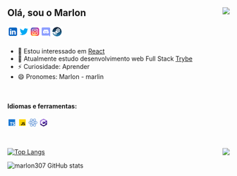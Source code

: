 ## Olá, sou o Marlon <img align="right" src="https://estruyf-github.azurewebsites.net/api/VisitorHit?user=marlon307&repo=github-visitors-badge&countColorcountColor&countColor=%237B1E7A" />

<a href="https://www.linkedin.com/in/marlon307/" target="_blank">
  <img align="left" alt="Marlon | _marlon307" width="25px" src="https://github.com/marlon307/marlon307/blob/main/svg/icons8-linkedin.svg" />
</a>
<a href="https://twitter.com/_marlon307" target="_blank">
  <img align="left" alt="Marlon | _marlon307" width="25px" src="https://github.com/marlon307/marlon307/blob/main/svg/icons8-twitter.svg" />
</a>
<a href="https://www.instagram.com/_marlon307/" target="_blank">
  <img align="left" alt="Marlon | _marlon307" width="25px" src="https://github.com/marlon307/marlon307/blob/main/svg/icons8-instagram.svg" />
</a>
<a href="https://discord.gg/P7XAcHTAFF" target="_blank">
  <img align="left" alt="Marlon | _marlon307" width="25px" src="https://github.com/marlon307/marlon307/blob/main/svg/icons8-discord-new-logo.svg" />
</a>
<a href="https://steamcommunity.com/id/_marl1n/" target="_blank">
  <img align="left" alt="Marlon | _marlon307" width="25px" src="https://github.com/marlon307/marlon307/blob/main/svg/icons8-steam.svg" />
</a>

</br>
</br>

- 👀 Estou interessado em [React](https://pt-br.reactjs.org/)
- 🌱 Atualmente estudo desenvolvimento web Full Stack [Trybe](https://www.betrybe.com/)
- ⚡ Curiosidade: Aprender
- 😄 Pronomes: Marlon - marlin

</br>

#### Idiomas e ferramentas:
<code><img alt="TypeScript" title="TypeScript" width="20px" src="https://github.com/marlon307/marlon307/blob/main/svg/icons8-typescript.svg" /></code>
<code><img alt="JavaScript" title="JavaScript" width="20px" src="https://github.com/marlon307/marlon307/blob/main/svg/icons8-javascript.svg" /></code>
<code><img alt="React" title="React" width="20px" src="https://github.com/marlon307/marlon307/blob/main/svg/icons8-react.svg" /></code>
<code><img alt="C#" title="C Sharp" width="20px" src="https://github.com/marlon307/marlon307/blob/main/svg/icons8-c-sharp-logo-2.svg" /></code>

</br>

[![Top Langs](https://github-readme-stats.vercel.app/api/top-langs/?username=marlon307&layout=compact&bg_color=11151d&title_color=8577ff&text_color=c9d1d9&hide_border=true)](https://github.com/marlon307/repositories)  <a href="https://github.com/marlon307/project-respponse">
  <img align="right" src="https://github-readme-stats.vercel.app/api/pin/?username=marlon307&repo=project-respponse&bg_color=11151d&title_color=8577ff&text_color=c9d1d9&hide_border=true&icon_color=938dd8" />
</a>

![marlon307 GitHub stats](https://github-readme-stats.vercel.app/api?username=marlon307&show_icons=true&bg_color=11151d&title_color=8577ff&text_color=c9d1d9&icon_color=938dd8&hide_border=true)
